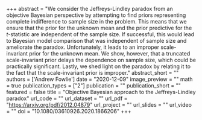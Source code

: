 +++
abstract = "We consider the Jeffreys-Lindley paradox from an objective Bayesian perspective by attempting to find priors representing complete indifference to sample size in the problem. This means that we ensure that the prior for the unknown mean and the prior predictive for the $t$-statistic are independent of the sample size. If successful, this would lead to Bayesian model comparison that was independent of sample size and ameliorate the paradox. Unfortunately, it leads to an improper scale-invariant prior for the unknown mean. We show, however, that a truncated scale-invariant prior delays the dependence on sample size, which could be practically significant. Lastly, we shed light on the paradox by relating it to the fact that the scale-invariant prior is improper."
abstract_short = ""
authors = ['Andrew Fowlie']
date = "2020-12-09"
image_preview = ""
math = true
publication_types = ["2"]
publication = ""
publication_short = ""
featured = false
title = "Objective Bayesian approach to the Jeffreys-Lindley paradox"
url_code = ""
url_dataset = ""
url_pdf = "https://arxiv.org/pdf/2012.04879"
url_project = ""
url_slides = ""
url_video = ""
doi = "10.1080/03610926.2020.1866206"
+++

